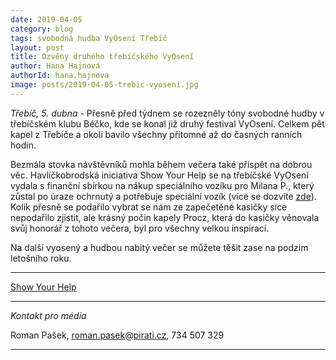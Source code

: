 ```yaml
---
date: 2019-04-05
category: blog
tags: svobodná hudba VyOsení Třebíč
layout: post
title: Ozvěny druhého třebíčského VyOsení
author: Hana Hajnová
authorId: hana.hajnova  
image: posts/2019-04-05-trebic-vyoseni.jpg
---
```

*Třebíč, 5. dubna* - Přesně před týdnem se rozezněly tóny svobodné hudby v třebíčském klubu Béčko, kde se konal již druhý festival VyOsení. Celkem pět kapel z Třebíče a okolí bavilo všechny přítomné až do časných ranních hodin.

Bezmála stovka návštěvníků mohla během večera také přispět na dobrou věc. Havlíčkobrodská iniciativa Show Your Help se na třebíčské VyOsení vydala s finanční sbírkou na nákup speciálního vozíku pro Milana P., který zůstal po úraze ochrnutý a potřebuje speciální vozík (více se dozvíte [zde](https://www.facebook.com/showyourhelp/photos/a.1377660615866002/1622842384681156/?type=3&theater)). Kolik přesně se podařilo vybrat se nám ze zapečetěné kasičky sice nepodařilo zjistit, ale krásný počin kapely Procz, která do kasičky věnovala svůj honorář z tohoto večera, byl pro všechny velkou inspirací.

Na další vyosený a hudbou nabitý večer se můžete těšit zase na podzim letošního roku.

---

[Show Your Help](https://www.facebook.com/showyourhelp) 

---

*Kontakt pro média*

Roman Pašek, roman.pasek@pirati.cz, 734 507 329

---
